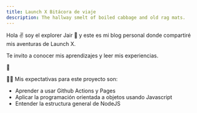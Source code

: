 ```yaml
---
title: Launch X Bitácora de viaje
description: The hallway smelt of boiled cabbage and old rag mats.
---
```


Hola ✌️  soy el explorer Jair 🤙 y este es mi blog personal donde compartiré mis aventuras de Launch X.

Te invito a conocer mis aprendizajes y leer mis experiencias.

🚀

🧑‍🎓 Mis expectativas para este proyecto son:

* Aprender a usar Github Actions y Pages
* Aplicar la programación orientada a objetos usando Javascript
* Entender la estructura general de NodeJS
